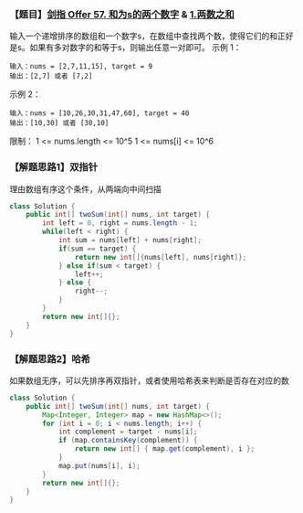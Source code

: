 ### 【题目】[剑指 Offer 57. 和为s的两个数字](https://leetcode-cn.com/problems/he-wei-sde-liang-ge-shu-zi-lcof/) & [1.两数之和](https://leetcode-cn.com/problems/two-sum/)
输入一个递增排序的数组和一个数字s，在数组中查找两个数，使得它们的和正好是s。如果有多对数字的和等于s，则输出任意一对即可。
示例 1：

	输入：nums = [2,7,11,15], target = 9
	输出：[2,7] 或者 [7,2]
示例 2：

	输入：nums = [10,26,30,31,47,60], target = 40
	输出：[10,30] 或者 [30,10]

限制：
1 <= nums.length <= 10^5
1 <= nums[i] <= 10^6


### 【解题思路1】双指针
理由数组有序这个条件，从两端向中间扫描
```java
class Solution {
    public int[] twoSum(int[] nums, int target) {
        int left = 0, right = nums.length - 1;
        while(left < right) {
            int sum = nums[left] + nums[right];
            if(sum == target) {
                return new int[]{nums[left], nums[right]};
            } else if(sum < target) {
                left++;
            } else {
                right--;
            }
        }
        return new int[]{};
    }
}
```
### 【解题思路2】哈希
如果数组无序，可以先排序再双指针，或者使用哈希表来判断是否存在对应的数
```java
class Solution {
    public int[] twoSum(int[] nums, int target) {
        Map<Integer, Integer> map = new HashMap<>();
        for (int i = 0; i < nums.length; i++) {
            int complement = target - nums[i];
            if (map.containsKey(complement)) {
                return new int[] { map.get(complement), i };
            }
            map.put(nums[i], i);
        }
        return new int[]{};
    }
}
```